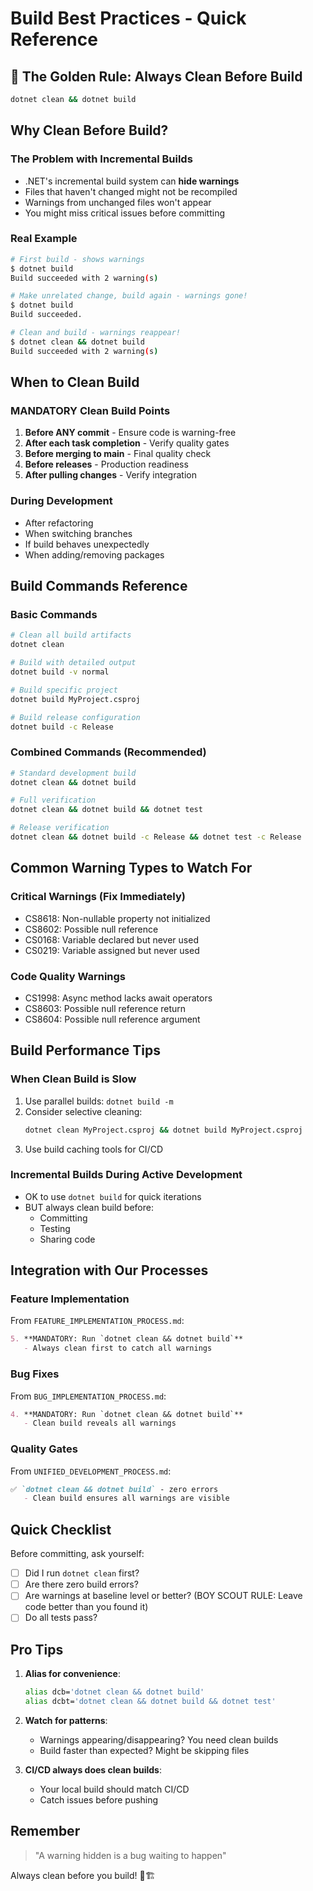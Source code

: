 # Build Best Practices - Quick Reference

## 🎯 The Golden Rule: Always Clean Before Build

```bash
dotnet clean && dotnet build
```

## Why Clean Before Build?

### The Problem with Incremental Builds
- .NET's incremental build system can **hide warnings**
- Files that haven't changed might not be recompiled
- Warnings from unchanged files won't appear
- You might miss critical issues before committing

### Real Example
```bash
# First build - shows warnings
$ dotnet build
Build succeeded with 2 warning(s)

# Make unrelated change, build again - warnings gone!
$ dotnet build  
Build succeeded.

# Clean and build - warnings reappear!
$ dotnet clean && dotnet build
Build succeeded with 2 warning(s)
```

## When to Clean Build

### MANDATORY Clean Build Points
1. **Before ANY commit** - Ensure code is warning-free
2. **After each task completion** - Verify quality gates
3. **Before merging to main** - Final quality check
4. **Before releases** - Production readiness
5. **After pulling changes** - Verify integration

### During Development
- After refactoring
- When switching branches
- If build behaves unexpectedly
- When adding/removing packages

## Build Commands Reference

### Basic Commands
```bash
# Clean all build artifacts
dotnet clean

# Build with detailed output
dotnet build -v normal

# Build specific project
dotnet build MyProject.csproj

# Build release configuration
dotnet build -c Release
```

### Combined Commands (Recommended)
```bash
# Standard development build
dotnet clean && dotnet build

# Full verification
dotnet clean && dotnet build && dotnet test

# Release verification
dotnet clean && dotnet build -c Release && dotnet test -c Release
```

## Common Warning Types to Watch For

### Critical Warnings (Fix Immediately)
- CS8618: Non-nullable property not initialized
- CS8602: Possible null reference
- CS0168: Variable declared but never used
- CS0219: Variable assigned but never used

### Code Quality Warnings
- CS1998: Async method lacks await operators
- CS8603: Possible null reference return
- CS8604: Possible null reference argument

## Build Performance Tips

### When Clean Build is Slow
1. Use parallel builds: `dotnet build -m`
2. Consider selective cleaning:
   ```bash
   dotnet clean MyProject.csproj && dotnet build MyProject.csproj
   ```
3. Use build caching tools for CI/CD

### Incremental Builds During Active Development
- OK to use `dotnet build` for quick iterations
- BUT always clean build before:
  - Committing
  - Testing
  - Sharing code

## Integration with Our Processes

### Feature Implementation
From `FEATURE_IMPLEMENTATION_PROCESS.md`:
```markdown
5. **MANDATORY: Run `dotnet clean && dotnet build`**
   - Always clean first to catch all warnings
```

### Bug Fixes
From `BUG_IMPLEMENTATION_PROCESS.md`:
```markdown
4. **MANDATORY: Run `dotnet clean && dotnet build`**
   - Clean build reveals all warnings
```

### Quality Gates
From `UNIFIED_DEVELOPMENT_PROCESS.md`:
```markdown
✅ `dotnet clean && dotnet build` - zero errors
   - Clean build ensures all warnings are visible
```

## Quick Checklist

Before committing, ask yourself:
- [ ] Did I run `dotnet clean` first?
- [ ] Are there zero build errors?
- [ ] Are warnings at baseline level or better? (BOY SCOUT RULE: Leave code better than you found it)
- [ ] Do all tests pass?

## Pro Tips

1. **Alias for convenience**:
   ```bash
   alias dcb='dotnet clean && dotnet build'
   alias dcbt='dotnet clean && dotnet build && dotnet test'
   ```

2. **Watch for patterns**:
   - Warnings appearing/disappearing? You need clean builds
   - Build faster than expected? Might be skipping files

3. **CI/CD always does clean builds**:
   - Your local build should match CI/CD
   - Catch issues before pushing

## Remember

> "A warning hidden is a bug waiting to happen" 

Always clean before you build! 🧹🏗️